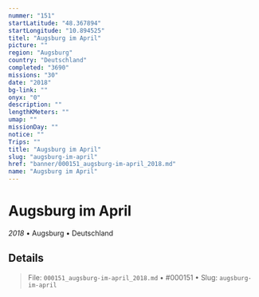 ```yaml
---
nummer: "151"
startLatitude: "48.367894"
startLongitude: "10.894525"
titel: "Augsburg im April"
picture: ""
region: "Augsburg"
country: "Deutschland"
completed: "3690"
missions: "30"
date: "2018"
bg-link: ""
onyx: "0"
description: ""
lengthKMeters: ""
umap: ""
missionDay: ""
notice: ""
Trips: ""
title: "Augsburg im April"
slug: "augsburg-im-april"
href: "banner/000151_augsburg-im-april_2018.md"
name: "Augsburg im April"
---
```

# Augsburg im April

*2018* • Augsburg • Deutschland





## Details










> File: `000151_augsburg-im-april_2018.md` • #000151 • Slug: `augsburg-im-april`
